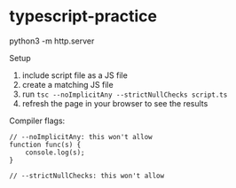# typescript-practice
python3 -m http.server

Setup
1. include script file as a JS file
2. create a matching JS file 
3. run `tsc --noImplicitAny --strictNullChecks script.ts`
4. refresh the page in your browser to see the results

Compiler flags:

```
// --noImplicitAny: this won't allow
function func(s) {
    console.log(s);
}
```

```
// --strictNullChecks: this won't allow 
```
